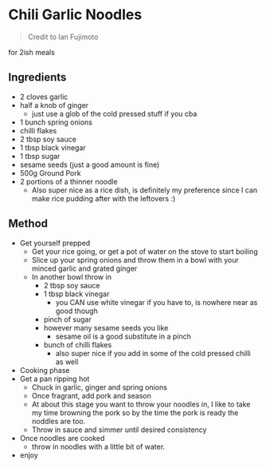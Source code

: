 # Chili Garlic Noodles

> Credit to Ian Fujimoto

for 2ish meals

## Ingredients

- 2 cloves garlic
- half a knob of ginger
  - just use a glob of the cold pressed stuff if you cba
- 1 bunch spring onions
- chilli flakes
- 2 tbsp soy sauce
- 1 tbsp black vinegar
- 1 tbsp sugar
- sesame seeds (just a good amount is fine)
- 500g Ground Pork
- 2 portions of a thinner noodle
  - Also super nice as a rice dish, is definitely my preference since I can make rice pudding after with the leftovers :)

## Method
- Get yourself prepped
  - Get your rice going, or get a pot of water on the stove to start boiling
  - Slice up your spring onions and throw them in a bowl with your minced garlic and grated ginger
  - In another bowl throw in
    - 2 tbsp soy sauce
    - 1 tbsp black vinegar
      - you CAN use white vinegar if you have to, is nowhere near as good though
    - pinch of sugar
    - however many sesame seeds you like
      - sesame oil is a good substitute in a pinch
    - bunch of chilli flakes
      - also super nice if you add in some of the cold pressed chilli as well
- Cooking phase
- Get a pan ripping hot
  - Chuck in garlic, ginger and spring onions
  - Once fragrant, add pork and season
  - At about this stage you want to throw your noodles in, 
I like to take my time browning the pork so by the time the pork is ready the noddles are too.
  - Throw in sauce and simmer until desired consistency
- Once noodles are cooked
  - throw in noodles with a little bit of water.
- enjoy
